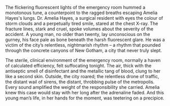 The flickering fluorescent lights of the emergency room hummed a monotonous tune, a counterpoint to the ragged breaths escaping Amelia Hayes's lungs.  Dr. Amelia Hayes, a surgical resident with eyes the colour of storm clouds and a perpetually tired smile, stared at the chest X-ray.  The fracture lines, stark and cruel, spoke volumes about the severity of the accident.  A young man, no older than twenty, lay unconscious on the gurney, his face pale as bone beneath the harsh fluorescent glare.  He was a victim of the city’s relentless, nightmarish rhythm – a rhythm that pounded through the concrete canyons of New Gotham, a city that never truly slept.

The sterile, clinical environment of the emergency room, normally a haven of calculated efficiency, felt suffocating tonight. The air, thick with the antiseptic smell of disinfectant and the metallic tang of blood, clung to her like a second skin.  Outside, the city roared; the relentless drone of traffic, the distant wail of sirens, the distant, throbbing pulse of the metropolis.  Every sound amplified the weight of the responsibility she carried. Amelia knew this case would stay with her long after the adrenaline faded.  And this young man’s life, in her hands for the moment, was teetering on a precipice.
